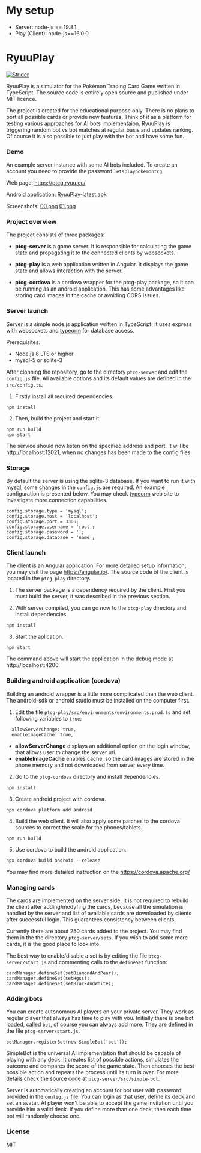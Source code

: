 # My setup
- Server: node-js == 19.8.1
- Play (Client): node-js==16.0.0


# RyuuPlay

[![Strider](https://strider.kuro.ryuu.eu/keeshii/ryuu-play/badge?branch=master)](https://strider.kuro.ryuu.eu/keeshii/ryuu-play/)

RyuuPlay is a simulator for the Pokémon Trading Card Game written in TypeScript. The source code is entirely open source and published under MIT licence.

The project is created for the educational purpose only. There is no plans to port all possible cards or provide new features.
Think of it as a platform for testing various approaches for AI bots implementaion. RyuuPlay is triggering random bot vs bot
matches at regular basis and updates ranking. Of course it is also possible to just play with the bot and have some fun.

### Demo

An example server instance with some AI bots included. To create an account you need to provide the password `letsplaypokemontcg`.

Web page:
https://ptcg.ryuu.eu/

Android application:
[RyuuPlay-latest.apk](https://ptcg.ryuu.eu/RyuuPlay-latest.apk)

Screenshots:
[00.png](https://github.com/keeshii/ryuu-play/raw/master/fastlane/metadata/android/en-US/images/phoneScreenshots/00.png)
[01.png](https://github.com/keeshii/ryuu-play/raw/master/fastlane/metadata/android/en-US/images/phoneScreenshots/01.png)

### Project overview

The project consists of three packages:

* **ptcg-server** is a game server. It is responsible for calculating the game state and propagating it to the connected clients by websockets.

* **ptcg-play** is a web application written in Angular. It displays the game state and allows interaction with the server.

* **ptcg-cordova** is a cordova wrapper for the ptcg-play package, so it can be running as an android application. This has some advantages like storing card images in the cache or avoiding CORS issues.

### Server launch

Server is a simple node.js application written in TypeScript. It uses express with websockets and [typeorm](https://typeorm.io/#/) for database access.

Prerequisites:
* Node.js 8 LTS or higher
* mysql-5 or sqlite-3

After clonning the repository, go to the directory `ptcg-server` and edit the `config.js` file. All available options and its default values are defined in the `src/config.ts`.

1. Firstly install all required dependencies.

```
npm install
```

2. Then, build the project and start it.

```
npm run build
npm start
```

The service should now listen on the specified address and port. It will be http://localhost:12021, when no changes has been made to the config files.

### Storage

By default the server is using the sqlite-3 database. If you want to run it with mysql, some changes in the `config.js` are required. An example configuration is presented below. You may check [typeorm](https://typeorm.io/#/) web site to investigate more connection capabilities.

```
config.storage.type = 'mysql';
config.storage.host = 'localhost';
config.storage.port = 3306;
config.storage.username = 'root';
config.storage.password = '';
config.storage.database = 'name';
```

### Client launch

The client is an Angular application. For more detailed setup information, you may visit the page https://angular.io/. The source code of the client is located in the `ptcg-play` directory.

1. The server package is a dependency required by the client. First you must build the server, it was described in the previous section.

2. With server compiled, you can go now to the `ptcg-play` directory and install dependencies.

```
npm install
```

3. Start the aplication.

```
npm start
```

The command above will start the application in the debug mode at http://localhost:4200.

### Building android application (cordova)

Building an android wrapper is a little more complicated than the web client. The android-sdk or android studio must be installed on the computer first.

1. Edit the file `ptcg-play/src/environments/environments.prod.ts` and set following variables to `true`:

```
  allowServerChange: true,
  enableImageCache: true,
```

* **allowServerChange** displays an additional option on the login window, that allows user to change the server url.
* **enableImageCache** enables cache, so the card images are stored in the phone memory and not downloaded from server every time.


2. Go to the `ptcg-cordova` directory and install dependencies.

```
npm install
```

3. Create android project with cordova.

```
npx cordova platform add android
```

4. Build the web client. It will also apply some patches to the cordova sources to correct the scale for the phones/tablets.

```
npm run build
```

5. Use cordova to build the android application.

```
npx cordova build android --release
```

You may find more detailed instruction on the https://cordova.apache.org/


### Managing cards

The cards are implemented on the server side. It is not required to rebuild the client after adding/modyfing the cards, because all the simulation is handled by the server and list of available cards are downloaded by clients after successful login. This guarantees consistency between clients.

Currently there are about 250 cards added to the project. You may find them in the the directory `ptcg-server/sets`. If you wish to add some more cards, it is the good place to look into.

The best way to enable/disable a set is by editing the file `ptcg-server/start.js` and commenting calls to the `defineSet` function:
```
cardManager.defineSet(setDiamondAndPearl);
cardManager.defineSet(setHgss);
cardManager.defineSet(setBlackAndWhite);
```

### Adding bots

You can create autonomous AI players on your private server. They work as regular player that always has time to play with you. Initially there is one bot loaded, called `bot`, of course you can always add more. They are defined in the file `ptcg-server/start.js`.

```
botManager.registerBot(new SimpleBot('bot'));
```

SimpleBot is the universal AI implementation that should be capable of playing with any deck. It creates list of possible actions, simulates the outcome and compares the score of the game state. Then chooses the best possible action and repeats the process until its turn is over. For more details check the source code at `ptcg-server/src/simple-bot`.

Server is automatically creating an account for bot user with password provided in the `config.js` file. You can login as that user, define its deck and set an avatar. AI player won't be able to accept the game invitation until you provide him a valid deck. If you define more than one deck, then each time bot will randomly choose one.

### License

MIT

